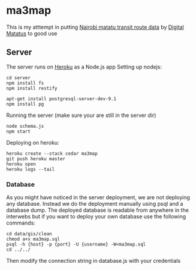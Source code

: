 # ma3map

This is my atttempt in putting [Nairobi matatu transit route data](http://www.gtfs-data-exchange.com/agency/university-of-nairobi-c4dlab/) by [Digital Matatus](http://www.digitalmatatus.com/) to good use

## Server
The server runs on [Heroku](https://www.heroku.com) as a Node.js app
Setting up nodejs:
    
    cd server
    npm install fs
    npm install restify

    apt-get install postgresql-server-dev-9.1
    npm install pg

Running the server (make sure your are still in the server dir)

    node schema.js
    npm start

Deploying on heroku:

    heroku create --stack cedar ma3map
    git push heroku master
    heroku open
    heroku logs --tail

### Database
As you might have noticed in the server deployment, we are not deploying any database. Instead we do the deployment manually using psql and a database dump. The deployed database is readable from anywhere in the interwebs but if you want to deploy your own database use the following commands:

    cd data/gis/clean
    chmod a+x ma3map.sql
    psql -h {host} -p {port} -U {username} -W<ma3map.sql
    cd ../../

Then modify the connection string in database.js with your credentials
